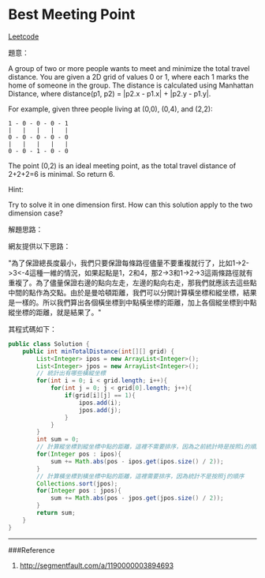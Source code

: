 # Best Meeting Point

[Leetcode](https://leetcode.com/problems/best-meeting-point/)

題意：

A group of two or more people wants to meet and minimize the total travel distance. You are given a 2D grid of values 0 or 1, where each 1 marks the home of someone in the group. The distance is calculated using Manhattan Distance, where distance(p1, p2) = |p2.x - p1.x| + |p2.y - p1.y|.

For example, given three people living at (0,0), (0,4), and (2,2):
```
1 - 0 - 0 - 0 - 1
|   |   |   |   |
0 - 0 - 0 - 0 - 0
|   |   |   |   |
0 - 0 - 1 - 0 - 0
```
The point (0,2) is an ideal meeting point, as the total travel distance of 2+2+2=6 is minimal. So return 6.

Hint:

Try to solve it in one dimension first. How can this solution apply to the two dimension case?

解題思路：

網友提供以下思路：

"為了保證總長度最小，我們只要保證每條路徑儘量不要重複就行了，比如1->2->3<-4這種一維的情況，如果起點是1，2和4，那2->3和1->2->3這兩條路徑就有重複了。為了儘量保證右邊的點向左走，左邊的點向右走，那我們就應該去這些點中間的點作為交點。由於是曼哈頓距離，我們可以分開計算橫坐標和縱坐標，結果是一樣的。所以我們算出各個橫坐標到中點橫坐標的距離，加上各個縱坐標到中點縱坐標的距離，就是結果了。"

其程式碼如下：

```java
public class Solution {
    public int minTotalDistance(int[][] grid) {
        List<Integer> ipos = new ArrayList<Integer>();
        List<Integer> jpos = new ArrayList<Integer>();
        // 統計出有哪些橫縱坐標
        for(int i = 0; i < grid.length; i++){
            for(int j = 0; j < grid[0].length; j++){
                if(grid[i][j] == 1){
                    ipos.add(i);
                    jpos.add(j);
                }
            }
        }
        int sum = 0;
        // 計算縱坐標到縱坐標中點的距離，這裡不需要排序，因為之前統計時是按照i的順序
        for(Integer pos : ipos){
            sum += Math.abs(pos - ipos.get(ipos.size() / 2));
        }
        // 計算橫坐標到橫坐標中點的距離，這裡需要排序，因為統計不是按照j的順序
        Collections.sort(jpos);
        for(Integer pos : jpos){
            sum += Math.abs(pos - jpos.get(jpos.size() / 2));
        }
        return sum;
    }
}
```

---
###Reference
1. http://segmentfault.com/a/1190000003894693